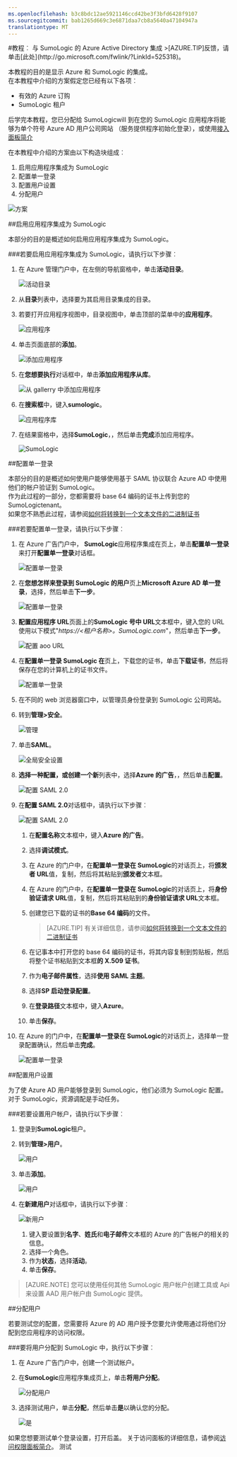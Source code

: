 ```yaml
---
ms.openlocfilehash: b3c8bdc12ae5921146ccd42be3f3bfd6428f9107
ms.sourcegitcommit: bab1265d669c3e6871daa7cb8a5640a47104947a
translationtype: MT
---
```

<properties pageTitle="教程︰ Azure Active Directory 集成与 SumoLogic |Microsoft Azure" description="了解如何使用 SumoLogic Azure Active Directory 以启用单一登录、 自动化资源调配，和更多。" services="active-directory" authors="MarkusVi"  documentationCenter="na" manager="stevenpo"/>
<tags ms.service="active-directory" ms.devlang="na" ms.topic="article" ms.tgt_pltfrm="na" ms.workload="identity" ms.date="08/01/2015" ms.author="markvi" />
#教程︰ 与 SumoLogic 的 Azure Active Directory 集成
>[AZURE.TIP]反馈，请单击[此处](http://go.microsoft.com/fwlink/?LinkId=525318)。
  
本教程的目的是显示 Azure 和 SumoLogic 的集成。  
在本教程中介绍的方案假定您已经有以下各项︰

-   有效的 Azure 订购
-   SumoLogic 租户
  
后学完本教程，您已分配给 SumoLogicwill 到在您的 SumoLogic 应用程序将能够为单个符号 Azure AD 用户公司网站 （服务提供程序初始化登录），或使用[接入面板简介](https://msdn.microsoft.com/library/dn308586)
  
在本教程中介绍的方案由以下构造块组成︰

1.  启用应用程序集成为 SumoLogic
2.  配置单一登录
3.  配置用户设置
4.  分配用户

![方案](./media/active-directory-saas-sumologic-tutorial/IC778549.png "Scenario")

##启用应用程序集成为 SumoLogic
  
本部分的目的是概述如何启用应用程序集成为 SumoLogic。

###若要启用应用程序集成为 SumoLogic，请执行以下步骤︰

1.  在 Azure 管理门户中，在左侧的导航窗格中，单击**活动目录**。

    ![活动目录](./media/active-directory-saas-sumologic-tutorial/IC700993.png "Active Directory")

2.  从**目录**列表中，选择要为其启用目录集成的目录。

3.  若要打开应用程序视图中，目录视图中，单击顶部的菜单中的**应用程序**。

    ![应用程序](./media/active-directory-saas-sumologic-tutorial/IC700994.png "Applications")

4.  单击页面底部的**添加**。

    ![添加应用程序](./media/active-directory-saas-sumologic-tutorial/IC749321.png "Add application")

5.  在**您想要执行**对话框中，单击**添加应用程序从库**。

    ![从 gallerry 中添加应用程序](./media/active-directory-saas-sumologic-tutorial/IC749322.png "Add an application from gallerry")

6.  在**搜索框**中，键入**sumologic**。

    ![应用程序库](./media/active-directory-saas-sumologic-tutorial/IC778550.png "Application gallery")

7.  在结果窗格中，选择**SumoLogic**，，然后单击**完成**添加应用程序。

    ![SumoLogic](./media/active-directory-saas-sumologic-tutorial/IC778551.png "SumoLogic")

##配置单一登录
  
本部分的目的是概述如何使用户能够使用基于 SAML 协议联合 Azure AD 中使用他们的帐户验证到 SumoLogic。  
作为此过程的一部分，您都需要将 base 64 编码的证书上传到您的 SumoLogictenant。  
如果您不熟悉此过程，请参阅[如何将转换到一个文本文件的二进制证书](http://youtu.be/PlgrzUZ-Y1o)

###若要配置单一登录，请执行以下步骤︰

1.  在 Azure 广告门户中， **SumoLogic**应用程序集成在页上，单击**配置单一登录**来打开**配置单一登录**对话框。

    ![配置单一登录](./media/active-directory-saas-sumologic-tutorial/IC778552.png "Configure single sign-on")

2.  在**您想怎样来登录到 SumoLogic 的用户**页上**Microsoft Azure AD 单一登录**，选择，然后单击**下一步**。

    ![配置单一登录](./media/active-directory-saas-sumologic-tutorial/IC778553.png "Configure single sign-on")

3.  **配置应用程序 URL**页面上的**SumoLogic 号中 URL**文本框中，键入您的 URL 使用以下模式"*https://\<租户名称\>。SumoLogic.com*"，然后单击**下一步**。

    ![配置 aoo URL](./media/active-directory-saas-sumologic-tutorial/IC778554.png "Configure aoo URL")

4.  在**配置单一登录 SumoLogic 在**页上，下载您的证书，单击**下载证书**，然后将保存在您的计算机上的证书文件。

    ![配置单一登录](./media/active-directory-saas-sumologic-tutorial/IC778555.png "Configure single sign-on")

5.  在不同的 web 浏览器窗口中，以管理员身份登录到 SumoLogic 公司网站。

6.  转到**管理\>安全**。

    ![管理](./media/active-directory-saas-sumologic-tutorial/IC778556.png "Manage")

7.  单击**SAML**。

    ![全局安全设置](./media/active-directory-saas-sumologic-tutorial/IC778557.png "Global security settings")

8.  **选择一种配置，或创建一个新**列表中，选择**Azure 的广告**，，然后单击**配置**。

    ![配置 SAML 2.0](./media/active-directory-saas-sumologic-tutorial/IC778558.png "Configure SAML 2.0")

9.  在**配置 SAML 2.0**对话框中，请执行以下步骤︰

    ![配置 SAML 2.0](./media/active-directory-saas-sumologic-tutorial/IC778559.png "Configure SAML 2.0")

    1.  在**配置名称**文本框中，键入**Azure 的广告**。
    2.  选择**调试模式**。
    3.  在 Azure 的门户中，在**配置单一登录在 SumoLogic**的对话页上，将**颁发者 URL**值，复制，然后将其粘贴到**颁发者**文本框。
    4.  在 Azure 的门户中，在**配置单一登录在 SumoLogic**的对话页上，将**身份验证请求 URL**值，复制，然后将其粘贴到的**身份验证请求 URL**文本框。
    5.  创建您已下载的证书的**Base 64 编码**的文件。  

        >[AZURE.TIP] 有关详细信息，请参阅[如何将转换到一个文本文件的二进制证书](http://youtu.be/PlgrzUZ-Y1o)

    6.  在记事本中打开您的 base 64 编码的证书，将其内容复制到剪贴板，然后将整个证书粘贴到文本框**的 X.509 证书**。
    7.  作为**电子邮件属性**，选择**使用 SAML 主题**。
    8.  选择**SP 启动登录配置**。
    9.  在**登录路径**文本框中，键入**Azure**。
    10. 单击**保存**。

10. 在 Azure 的门户中，在**配置单一登录在 SumoLogic**的对话页上，选择单一登录配置确认，然后单击**完成**。

    ![配置单一登录](./media/active-directory-saas-sumologic-tutorial/IC778560.png "Configure single sign-on")

##配置用户设置
  
为了使 Azure AD 用户能够登录到 SumoLogic，他们必须为 SumoLogic 配置。  
对于 SumoLogic，资源调配是手动任务。

###若要设置用户帐户，请执行以下步骤︰

1.  登录到**SumoLogic**租户。

2.  转到**管理\>用户**。

    ![用户](./media/active-directory-saas-sumologic-tutorial/IC778561.png "Users")

3.  单击**添加**。

    ![用户](./media/active-directory-saas-sumologic-tutorial/IC778562.png "Users")

4.  在**新建用户**对话框中，请执行以下步骤︰

    ![新用户](./media/active-directory-saas-sumologic-tutorial/IC778563.png "New User")

    1.  键入要设置到**名字**、**姓氏**和**电子邮件**文本框的 Azure 的广告帐户的相关的信息。
    2.  选择一个角色。
    3.  作为**状态**，选择**活动**。
    4.  单击**保存**。

>[AZURE.NOTE] 您可以使用任何其他 SumoLogic 用户帐户创建工具或 Api 来设置 AAD 用户帐户由 SumoLogic 提供。

##分配用户
  
若要测试您的配置，您需要将 Azure 的 AD 用户授予您要允许使用通过将他们分配到您应用程序的访问权限。

###要将用户分配到 SumoLogic 中，执行以下步骤︰

1.  在 Azure 广告门户中，创建一个测试帐户。

2.  在**SumoLogic**应用程序集成页上，单击**将用户分配**。

    ![分配用户](./media/active-directory-saas-sumologic-tutorial/IC778564.png "Assign users")

3.  选择测试用户，单击**分配**，然后单击**是**以确认您的分配。

    ![是](./media/active-directory-saas-sumologic-tutorial/IC767830.png "Yes")
  
如果您想要测试单个登录设置，打开后盖。 关于访问面板的详细信息，请参阅[访问权限面板简介](https://msdn.microsoft.com/library/dn308586)。
测试
